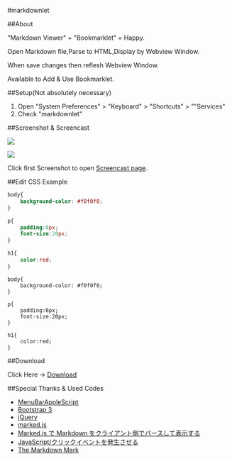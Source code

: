 #markdownlet

##About

"Markdown Viewer" + "Bookmarklet" = Happy.

Open Markdown file,Parse to HTML,Display by Webview Window.

When save changes then reflesh Webview Window.

Available to Add & Use Bookmarklet.

##Setup(Not absolutely necessary)

1. Open "System Preferences" > "Keyboard" > "Shortcuts" > ""Services"
2. Check "markdownlet"

##Screenshot & Screencast

<a href="http://quick.as/xp7tram"><img src="https://raw.github.com/veadar/markdownlet/master/screenshot1.jpg"></a>

<img src="https://raw.github.com/veadar/markdownlet/master/screenshot2.png">

Click first Screenshot to open <a href="http://quick.as/xp7tram">Screencast page</a>.

##Edit CSS Example


```css
body{
	background-color: #f0f0f0;
}

p{
	padding:6px;
	font-size:20px;
}

h1{
	color:red;
}
```
	

	body{
		background-color: #f0f0f0;
	}

	p{
		padding:6px;
		font-size:20px;
	}

	h1{
		color:red;
	}

##Download

Click Here → [Download](https://github.com/veadar/markdownlet/releases)

##Special Thanks & Used Codes

- <a href="http://memogakisouko.appspot.com/MenuBarAppleScript.html">MenuBarAppleScript</a>
- [Bootstrap 3](http://getbootstrap.com/)
- [jQuery](http://jquery.com/)
- [marked.js](https://github.com/chjj/marked)
- [Marked.js で Markdown をクライアント側でパースして表示する](http://qiita.com/amay077/items/704d48130e5cf17e8654)
- [JavaScript/クリックイベントを発生させる](http://yakinikunotare.boo.jp/orebase2/javascript/fire_click_event)
- [The Markdown Mark](https://github.com/dcurtis/markdown-mark)